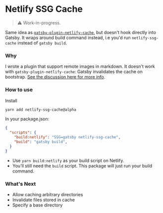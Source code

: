 # Netlify SSG Cache

> ⚠ Work-in-progress.

Same idea as [`gatsby-plugin-netlify-cache`](https://github.com/axe312ger/gatsby-plugin-netlify-cache), but doesn't hook directly into Gatsby. It wraps around build command instead, i.e you'd run `netlify-ssg-cache` instead of `gatsby build`.

### Why

I wrote a plugin that support remote images in markdown. It doesn't work with `gatsby-plugin-netlify-cache`: Gatsby invalidates the cache on bootstrap. [See the discussion here for more info](https://github.com/d4rekanguok/gatsby-remark-images-anywhere/issues/11).

### How to use

Install

```bash
yarn add netlify-ssg-cache@alpha
```

In your package.json:

```json
{
  "scripts": {
    "build:netlify": "SSG=gatsby netlify-ssg-cache",
    "build": "gatsby build",
  }
}
```

- Use `yarn build:netlify` as your build script on Netlify.
- You'll still need the `build` script. This package will just run your build command.


### What's Next

- Allow caching arbitrary directories
- Invalidate files stored in cache
- Specify a base directory